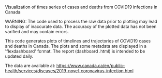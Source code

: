 Visualization of times series of cases and deaths from COVID19 infections in Canada

WARNING: The code used to process the raw data prior to plotting may lead to display of inaccurate data. The accuracy of the plotted data has not been varified and may contain errors. 

This code generates plots of timelines and trajectories of COVID19 cases and deaths in Canada.
The plots and some metadata are displayed in a 'flexdashboard' format. The report (dashboard .html) is intended to be updated daily. 

The data are available at:
https://www.canada.ca/en/public-health/services/diseases/2019-novel-coronavirus-infection.html
